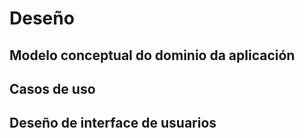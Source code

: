# Deseño

## Modelo conceptual do dominio da aplicación

## Casos de uso

## Deseño de interface de usuarios

